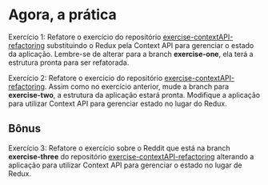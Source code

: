 # Agora, a prática

Exercício 1: Refatore o exercício do repositório [exercise-contextAPI-refactoring](https://github.com/tryber/exercise-contextAPI-refactoring/tree/master) substituindo o Redux pela Context API para gerenciar o estado da aplicação. Lembre-se de alterar para a branch **exercise-one**, ela terá a estrutura pronta para ser refatorada.

Exercício 2: Refatore o exercicio do repositório [exercise-contextAPI-refactoring](https://github.com/tryber/exercise-contextAPI-refactoring/tree/master). Assim como no exercício anterior, mude a branch para **exercise-two**, a estrutura da aplicação estará pronta. Modifique a aplicação para utilizar Context API para gerenciar estado no lugar do Redux.

## Bônus

Exercício 3: Refatore o exercício sobre o Reddit que está na branch **exercise-three** do repositório [exercise-contextAPI-refactoring](https://github.com/tryber/exercise-contextAPI-refactoring/tree/master) alterando a aplicação para utilizar Context API para gerenciar o estado no lugar de Redux.

